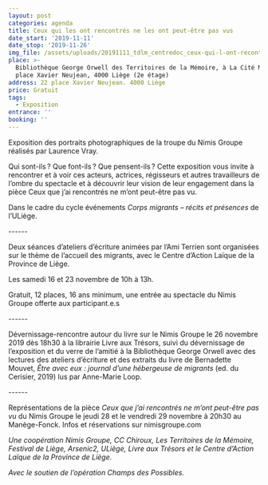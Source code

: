 ```yaml
---
layout: post
categories: agenda
title: Ceux qui les ont rencontrés ne les ont peut-être pas vus
date_start: '2019-11-11'
date_stop: '2019-11-26'
img_file: /assets/uploads/20191111_tdlm_centredoc_ceux-qui-l-ont-recontre.jpg
place: >-
  Bibliothèque George Orwell des Territoires de la Mémoire, à La Cité Miroir, 22
  place Xavier Neujean, 4000 Liège (2e étage)
address: 22 place Xavier Neujean. 4000 Liège
price: Gratuit
tags:
  - Exposition
entrance: ''
booking: ''
---
```

Exposition des portraits photographiques de la troupe du Nimis Groupe réalisés par Laurence Vray.

Qui sont-ils ? Que font-ils ? Que pensent-ils ? Cette exposition vous invite à rencontrer et à voir ces acteurs, actrices, régisseurs et autres travailleurs de l’ombre du spectacle et à découvrir leur vision de leur engagement dans la pièce Ceux que j’ai rencontrés ne m’ont peut-être pas vu.

Dans le cadre du cycle événements _Corps migrants – récits et présences_ de l’ULiège.

\------

Deux séances d’ateliers d’écriture animées par l’Ami Terrien sont organisées sur le thème de l’accueil des migrants, avec le Centre d’Action Laïque de la Province de Liège.

Les samedi 16 et 23 novembre de 10h à 13h.

Gratuit, 12 places, 16 ans minimum, une entrée au spectacle du Nimis Groupe offerte aux participant.e.s

\------

Dévernissage-rencontre autour du livre sur le Nimis Groupe le 26 novembre 2019 dès 18h30 à la librairie Livre aux Trésors, suivi du dévernissage de l’exposition et du verre de l’amitié à la Bibliothèque George Orwell avec des lectures des ateliers d’écriture et des extraits du livre de Bernadette Mouvet, _Être avec eux : journal d’une hébergeuse de migrants_ (ed. du Cerisier, 2019) lus par Anne-Marie Loop.

\------

Représentations de la pièce _Ceux que j’ai rencontrés ne m’ont peut-être pas vu_ du Nimis Groupe le jeudi 28 et le vendredi 29 novembre à 20h30 au Manège-Fonck. 
Infos et réservations sur nimisgroupe.com 

_Une coopération Nimis Groupe, CC Chiroux, Les Territoires de la Mémoire, Festival de Liège, Arsenic2, ULiège, Livre aux Trésors et le Centre d’Action Laïque de la Province de Liège._ 

_Avec le soutien de l’opération Champs des Possibles._
